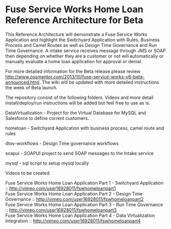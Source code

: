 Fuse Service Works Home Loan Reference Architecture for Beta
============================================================

This Reference Architecture will demonstrate a Fuse Service Works Application and highlight the Switchyard Application with Rules, Business Process and Camel Routes as well as Design Time Governance and Run Time Governance.  A intake service receives message through JMS or SOAP then depending on whether they are a customer or not will automatically or manually evaluate a home loan application for approval or denial.

For more detailed information for the Beta release please review http://www.ossmentor.com/2013/10/fuse-service-works-v6-beta-announced.html.  The wiki will be updated with more detailed instructions the week of Beta launch.

The repository consist of the following folders.  Videos and more detail install/deploy/run instructions will be added but feel free to use as is.

DataVirtualization - Project for the Virtual Database for MySQL and Salesforce to define current customers.

homeloan - Switchyard Application with business process, camel route and rules

dtov-workflows - Design Time governance workflows

soapui - SOAPUI project to send SOAP messages to the Intake service

mysql - sql script to setup mysql locally  

Videos to be created:  
  
  Fuse Service Works Home Loan Application Part 1 - Switchyard Application :: http://vimeo.com/user16928011/fswhomeloanpart1  
  Fuse Service Works Home Loan Application Part 2 - Design Time Governance :: http://vimeo.com/user16928011/fswhomeloanpart2  
  Fuse Service Works Home Loan Application Part 3 - Run Time Governance :: http://vimeo.com/user16928011/fswhomeloanpart3  
  Fuse Service Works Home Loan Application Part 4 - Data Virtualization Integration :: http://vimeo.com/user16928011/fswhomeloanpart4
